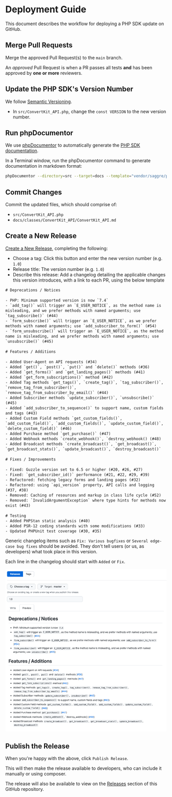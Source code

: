 # Deployment Guide

This document describes the workflow for deploying a PHP SDK update on GitHub.

## Merge Pull Requests

Merge the approved Pull Request(s) to the `main` branch.

An *approved* Pull Request is when a PR passes all tests **and** has been approved by **one or more** reviewers.

## Update the PHP SDK's Version Number

We follow [Semantic Versioning](https://semver.org/).

- In `src/ConvertKit_API.php`, change the `const VERSION` to the new version number.

## Run phpDocumentor

We use [phpDocumentor](https://www.phpdoc.org/) to automatically generate the [PHP SDK documentation](./docs/classes/ConvertKit_API/ConvertKit_API.md).

In a Terminal window, run the phpDocumentor command to generate documentation in markdown format:

```bash
phpDocumentor --directory=src --target=docs --template="vendor/saggre/phpdocumentor-markdown/themes/markdown"
```

## Commit Changes

Commit the updated files, which should comprise of:

- `src/ConvertKit_API.php`
- `docs/classes/ConvertKit_API/ConvertKit_API.md`

## Create a New Release

[Create a New Release](https://github.com/ConvertKit/convertkitsdk-php/releases/new), completing the following:

- Choose a tag: Click this button and enter the new version number (e.g. `1.0`)
- Release title: The version number (e.g. `1.0`)
- Describe this release: Add a changelog detailing the applicable changes this version introduces, with a link to each PR, using the below template

```
# Deprecations / Notices

- PHP: Minimum supported version is now `7.4`
- `add_tag()` will trigger an `E_USER_NOTICE`, as the method name is misleading, and we prefer methods with named arguments; use `tag_subscribe()` (#44)
- `form_subscribe()` will trigger an `E_USER_NOTICE`, as we prefer methods with named arguments; use `add_subscriber_to_form()` (#54)
- `form_unsubscribe()` will trigger an `E_USER_NOTICE`, as the method name is misleading, and we prefer methods with named arguments; use `unsubscribe()` (#45)

# Features / Additions

- Added User-Agent on API requests (#34)
- Added `get()`, `post()`, `put()` and `delete()` methods (#36)
- Added `get_forms()` and `get_landing_pages()` methods (#41)
- Added `get_form_subscriptions()` method (#42)
- Added Tag methods `get_tags()`, `create_tag()`, `tag_subscriber()`, `remove_tag_from_subscriber()`, `remove_tag_from_subscriber_by_email()` (#44)
- Added Subscriber methods `update_subscriber()`, `unsubscribe()` (#45)
- Added `add_subscriber_to_sequence()` to support name, custom fields and tags (#43)
- Added Custom Field methods `get_custom_fields()`, `add_custom_field()`, `add_custom_fields()`, `update_custom_field()`, `delete_custom_field()` (#46)
- Added Purchase method `get_purchase()` (#47)
- Added Webhook methods `create_webhook()`, `destroy_webhook() (#48)
- Added Broadcast methods `create_broadcast()`, `get_broadcast()`, `get_broadcast_stats()`, `update_broadcast()`, `destroy_broadcast()`

# Fixes / Improvements

- Fixed: Guzzle version set to 6.5 or higher (#20, #26, #27)
- Fixed: `get_subscriber_id()` performance (#21, #22, #29, #39)
- Refactored: fetching legacy forms and landing pages (#32)
- Refactored: using `api_version` property, API calls and logging (#37, #38)
- Removed: Caching of resources and markup in class life cycle (#52)
- Removed: `InvalidArgumentException` where type hints for methods now exist (#43)

# Testing
- Added PHPStan static analysis (#40)
- Added PSR-12 coding standards with some modifications (#33)
- Updated PHPUnit test coverage (#30, #35)
```

Generic changelog items such as `Fix: Various bugfixes` or `Several edge-case bug fixes` should be avoided.  They don't tell users (or us, as developers)
what took place in this version.

Each line in the changelog should start with `Added` or `Fix`.

![New Release Screen](/.github/docs/new-release.png?raw=true)

## Publish the Release

When you're happy with the above, click `Publish Release`.

This will then make the release available to developers, who can include it manually or using composer.

The release will also be available to view on the [Releases](https://github.com/ConvertKit/convertkit-wordpress/releases) section of this GitHub repository.